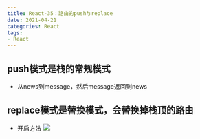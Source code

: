 ```yaml
---
title: React-35：路由的push与replace
date: 2021-04-21
categories: React
tags: 
- React
---
```

## push模式是栈的常规模式
* 从news到message，然后message返回到news

## replace模式是替换模式，会替换掉栈顶的路由
* 开启方法
![](https://img-blog.csdnimg.cn/img_convert/5fc5f345626e311b3c88c5035ca1bb6d.png)
